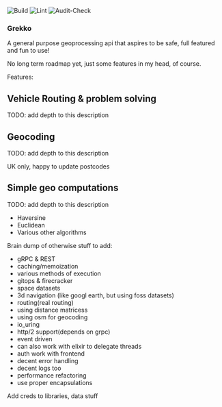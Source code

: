![Build](https://github.com/GrekkoGIS/grekko/workflows/Build/badge.svg)
![Lint](https://github.com/GrekkoGIS/grekko/workflows/Lint/badge.svg)
![Audit-Check](https://github.com/GrekkoGIS/grekko/workflows/Audit-Check/badge.svg)

### Grekko
A general purpose geoprocessing api that aspires to be safe, full featured and fun to use!

No long term roadmap yet, just some features in my head, of course.

Features:

## Vehicle Routing & problem solving

TODO: add depth to this description

## Geocoding

TODO: add depth to this description

UK only, happy to update postcodes

## Simple geo computations

TODO: add depth to this description

- Haversine
- Euclidean
- Various other algorithms

Brain dump of otherwise stuff to add:
- gRPC & REST
- caching/memoization
- various methods of execution
- gitops & firecracker
- space datasets
- 3d navigation (like googl earth, but using foss datasets)
- routing(real routing)
- using distance matricess
- using osm for geocoding 
- io_uring
- http/2 support(depends on grpc)
- event driven 
- can also work with elixir to delegate threads
- auth work with frontend
- decent error handling
- decent logs too
- performance refactoring
- use proper encapsulations

Add creds to libraries, data stuff
